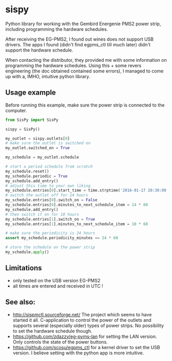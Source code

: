 # sispy
Python library for working with the Gembird Energenie PMS2 power strip, including programming the hardware schedules.

After receiving the EG-PMS2, I found out wines does not support USB drivers. The apps I found (didn't find egpms_ctl till much later) didn't support the hardware schedule.

When contacting the distributor, they provided me with some information on programming the hardware schedules. Using this + some revers engineering (the doc obtained contained some errors), I managed to come up with a, IMHO, intuitive python library.

## Usage example

Before running this example, make sure the power strip is connected to the computer.

```python
from SisPy import SisPy

sispy = SisPy()

my_outlet = sispy.outlets[0]
# make sure the outlet is switched on
my_outlet.switched_on = True

my_schedule = my_outlet.schedule

# start a period schedule from scratch
my_schedule.reset()
my_schedule.periodic = True
my_schedule.add_entry()
# adjust this time to your own liking
my_schedule.entries[0].start_time = time.strptime('2016-01-17 20:30:00 UTC', '%Y-%m-%d %H:%M:%S %Z')
# switch the outlet off for 14 hours
my_schedule.entries[0].switch_on = False
my_schedule.entries[0].minutes_to_next_schedule_item = 14 * 60
my_schedule.add_entry()
# then switch it on for 10 hours
my_schedule.entries[1].switch_on = True
my_schedule.entries[1].minutes_to_next_schedule_item = 10 * 60

# make sure the periodicity is 24 hours
assert my_schedule.periodicity_minutes == 24 * 60

# store the schedule on the power strip
my_schedule.apply()
```

## Limitations

- only tested on the USB version EG-PMS2
- all times are entered and received in UTC !

## See also:

- http://sispmctl.sourceforge.net/ The project which seems to have started it all. C-application to control the power of the outlets and supports several (especially older) types of power strips. No possibility to set the hardware schedule though.
- https://github.com/zdazzy/eg-pyms-lan for setting the LAN version. Only controls the state of the power buttons.
- https://github.com/scosu/egpms_ctl for a kernel driver to set the USB version. I believe setting with the python app is more intuitive.
